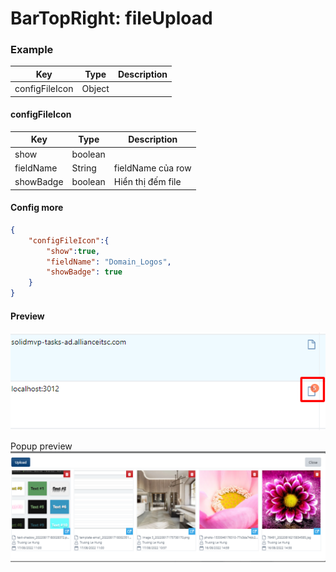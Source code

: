 # BarTopRight: fileUpload

### Example
| Key             | Type       | Description |
| ------          | ---------- | ----------- |
| configFileIcon  | Object     |             |

#### configFileIcon
| Key             | Type       | Description |
| ------          | ---------- | ----------- |
| show            | boolean    |             |
| fieldName       | String     | fieldName của row |
| showBadge       | boolean    | Hiển thị đếm file |

#### Config more
```json
{
    "configFileIcon":{
        "show":true,
        "fieldName": "Domain_Logos",
        "showBadge": true
    }
}
```

#### Preview
![](../../../.gitbook/assets/barTopRight_uploadFile.png)

Popup preview  
![](../../../.gitbook/assets/barTopRight_uploadFilePopup.png)
